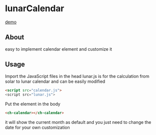 # lunarCalendar

[demo](https://cschunsiu.github.io/lunarCalendar/)
## About
easy to implement calendar element and customize it
## Usage
Import the JavaScript files in the head
lunar.js is for the calculation from solar to lunar calendar and can be easily modified
```html
<script src="calendar.js">
<script src="lunar.js">
```
Put the element in the body
```html
<ch-calendar></ch-calendar>
```

it will show the current month as default and you just need to change the date for your own customization
